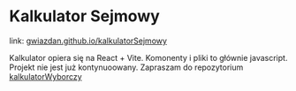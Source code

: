 # Kalkulator Sejmowy

link: <a href="https://gwiazdan.github.io/kalkulatorSejmowy/">gwiazdan.github.io/kalkulatorSejmowy</a>

Kalkulator opiera się na React + Vite. Komonenty i pliki to głównie javascript. 
Projekt nie jest już kontynuoowany. Zapraszam do repozytorium <a href="https://github.com/gwiazdan/kalkulatorWyborczy">kalkulatorWyborczy</a>
